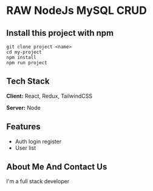 
# RAW NodeJs MySQL CRUD

## Install this project with npm

```
git clone project <name>
cd my-project
npm install
npm run project
```

## Tech Stack

**Client:** React, Redux, TailwindCSS

**Server:** Node


## Features

- Auth login register
- User list

## About Me And Contact Us
I'm a full stack developer